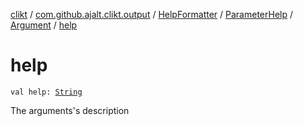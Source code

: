 [clikt](../../../../index.md) / [com.github.ajalt.clikt.output](../../../index.md) / [HelpFormatter](../../index.md) / [ParameterHelp](../index.md) / [Argument](index.md) / [help](./help.md)

# help

`val help: `[`String`](https://kotlinlang.org/api/latest/jvm/stdlib/kotlin/-string/index.html)

The arguments's description

